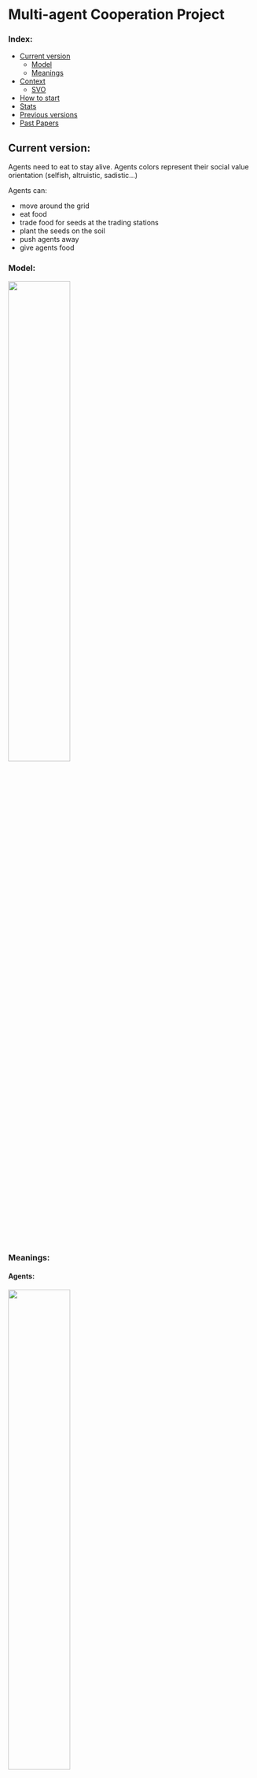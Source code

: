 # Multi-agent Cooperation Project

### Index:
  - [Current version](#current-version)
    - [Model](#model)
    - [Meanings](#meanings)
  - [Context](#context)
    - [SVO](#svo)
  - [How to start](#how-to-start)
  - [Stats](#stats)
  - [Previous versions](#previous-versions)
  - [Past Papers](#past-papers)

## Current version:  
Agents need to eat to stay alive. Agents colors represent their social value orientation (selfish, altruistic, sadistic...) 

  Agents can: 
  + move around the grid
  + eat food
  + trade food for seeds at the trading stations
  + plant the seeds on the soil
  + push agents away
  + give agents food

### Model:

<img src="https://github.com/camillemolina1/Ind_project/assets/98462350/f5b7acfc-315a-4923-8bcf-a0a568db52c5" width=50% height=50%>

### Meanings:

  #### Agents:
  <img src="https://github.com/camillemolina1/Ind_project/assets/98462350/700d48f1-b9f0-4017-8518-61bb318ff845" width=50% height=50%>
  
  #### Plants:
  + Plants now take time to grow  
  + they start off as seeds and get bigger with time (4 sizes possible)   
  + you can see how "big" the plant is by the number of leaves (1 leaf = 1 unit of food for agents)

## Context

### SVO
Social value orientation (SVO) is a measure that corresponds to a combination of weights an individual places on it's own outcome vs others outcome when making a decision.

![image](https://github.com/camillemolina1/Ind_project/assets/98462350/66bef9b5-f011-471c-a72b-6dc2c827c0d5)

  
## How to start

+ Activate python environment
+ Download mesa (if needed)
+ Run server.py
+ A new window should appear at localhost:8521 with visuals
  
  
## Stats
  
To see which settings I should use in terms of the number of agents, food sources, etc.. I ran the simulation a few times and noted down how long the agents were surviving. 
From this I found that in a few cases 1 agent did manage to survive forever with plant size 2. However, generally speaking plants need to be at least of size 3 for agents to be able to survive. 
I also found that with plant size 3, if they start with enough food for them all they will all survive and if they don't (ex: 4 agents and 6 units of food) the amount of survivors changes everytime, generally at least 1 survives but the agents tend to get in each others way which leads to the death of many of them.   
  
[Link to the stats](https://docs.google.com/spreadsheets/d/1qSnYWWC09E4w8XfDHmruH8CnVsvGIsqf_7_NuVMXrPo/edit#gid=0)
  
   
## Previous versions:  

#### Meanings:  
Agents: (Red circle - hungry)  ------>  (Blue circle - fed)   
Food: Green circle (the bigger the more food available)  
Trading stations : Yellow Star  
Soil : Brown squares
  
![image](https://github.com/camillemolina1/Ind_project/assets/98462350/4e634060-9080-4fee-bf0c-759add0ac819)

![image](https://github.com/camillemolina1/Ind_project/assets/98462350/831166e6-39fc-4623-92e0-fe199575db98)
  
![image](https://github.com/camillemolina1/Ind_project/assets/98462350/f47b7578-37c4-481d-b9db-ac4e7961cf49)
  
![image](https://github.com/camillemolina1/Ind_project/assets/98462350/a4ada01c-e829-4026-a1bc-b65bb6d20721)


## Past Papers

+ Open Problems in Cooperative AI by DeepMind - [Paper](https://arxiv.org/pdf/2012.08630.pdf)  
+ UNDERSTANDING THE WORLD TO SOLVE SOCIAL DILEMMAS USING MULTI-AGENT REINFORCEMENT LEARNING - [Paper](https://arxiv.org/pdf/2305.11358.pdf)
+ Learning to cooperate in multi-agent social dilemmas - [Paper](https://www.researchgate.net/publication/221456198_Learning_to_cooperate_in_multi-agent_social_dilemmas)
+ Socially Intelligent Genetic Agents for the Emergence of Explicit Norms - [Paper](https://niravajmeri.github.io/docs/IJCAI22-SIGA.pdf)
+ Too many cooks: Coordinating multi-agent collaboration through inverse planning - [Paper](https://dspace.mit.edu/bitstream/handle/1721.1/138369/0157.pdf?sequence=2&isAllowed=y)



